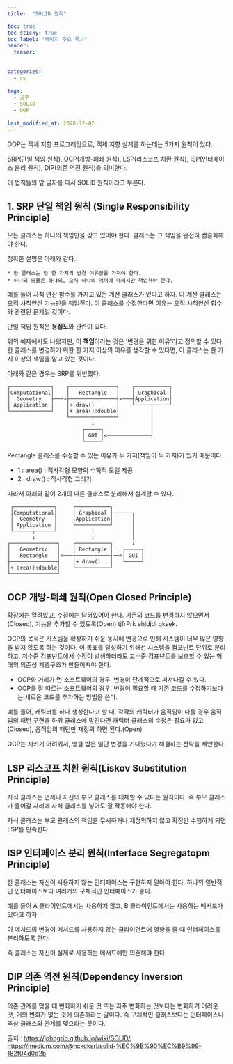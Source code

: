 ```yaml
---
title:  "SOLID 원칙"

toc: true
toc_sticky: true
toc_label: "페이지 주요 목차"
header:
  teaser: 
  
  
categories:
  - cs
  
tags:
  - 공부
  - SOLID
  - OOP
  
last_modified_at: 2020-12-02
---
```


OOP는 객체 지향 프로그래밍으로, 객체 지향 설계를 하는데는 5가지 원칙이 있다.

SRP(단일 책임 원칙), OCP(개방-폐쇄 원칙), LSP(리스코프 치환 원칙), ISP(인터페이스 분리 원칙), DIP(의존 역전 원칙)을 의미한다.

이 법칙들의 앞 글자를 따서 SOLID 원칙이라고 부른다.

## 1. SRP 단일 책임 원칙 (Single Responsibility Principle)

모든 클래스는 하나의 책임만을 갖고 있어야 한다. 클래스는 그 책임을 완전히 캡슐화해야 한다.

정확한 설명은 아래와 같다.

```
* 한 클래스는 단 한 가지의 변경 이유만을 가져야 한다.
* 하나의 모듈은 하나의, 오직 하나의 액터에 대해서만 책임져야 한다.
```

예를 들어 사칙 연산 함수를 가지고 있는 계산 클래스가 있다고 하자. 이 계산 클래스는 오직 사칙연산 기능만을 책임진다.
이 클래스를 수정한다면 이유는 오직 사칙연산 함수와 관련된 문제일 것이다.

단일 책임 원칙은 **응집도**와 관련이 있다.

위의 예제에서도 나왔지만, 이 **책임**이라는 것은 '변경을 위한 이유'라고 정의할 수 있다. 한 클래스를 변경하기 위한 한 가지 이상의 이유를 생각할 수 있다면,
이 클래스는 한 가지 이상의 책임을 맡고 있는 것이다.

아래와 같은 경우는 SRP를 위반했다.

```
┌─────────────┐    ┌───────────────┐    ┌───────────┐
│Computational│    │   Rectangle   │    │ Graphical │
│  Geometry   ├───>├───────────────┤<───┤Application│
│ Application │    │+ draw()       │    └─────┬─────┘
└─────────────┘    │+ area():double│          │
                   └───────┬───────┘          │
                           ↓                  │
                        ┌─────┐               │
                        │ GUI │<──────────────┘
                        └─────┘
```

Rectangle 클래스를 수정할 수 있는 이유가 두 가지(책임이 두 가지)가 있기 때문이다.
  
  * 1 : area() : 직사각형 모향의 수학적 모델 제공
  * 2 : draw() : 직사각형 그리기
  
따라서 아래와 같이 2개의 다른 클래스로 분리해서 설계할 수 있다.

```
 ┌─────────────┐     ┌───────────┐
 │Computational│     │ Graphical │──────┐
 │  Geometry   │     │Application│      │
 │ Application │     └─────┬─────┘      │
 └──────┬──────┘           │            │
        ↓                  ↓            │
┌───────────────┐    ┌───────────┐      ↓
│   Geometric   │    │ Rectangle │   ┌─────┐
│   Rectangle   │<───┼───────────┤──>│ GUI │
├───────────────┤    │+ draw()   │   └─────┘
│+ area():double│    └───────────┘
└───────────────┘
```

## OCP 개방-폐쇄 원칙(Open Closed Principle)

확장에는 열려있고, 수정에는 닫혀있어야 한다. 기존의 코드를 변경하지 않으면서(Closed), 기능을 추가할 수 있도록(Open) tjfrPrk ehldjdi gksek.

OCP의 목적은 시스템을 확장하기 쉬운 동시에 변경으로 인해 시스템이 너무 많은 영향을 받지 않도록 하는 것이다. 이 목표를 달성하기 위해선
시스템을 컴포넌트 단위로 분리하고, 저수준 컴포넌트에서 수정이 발생하더라도 고수준 컴포넌트를 보호할 수 있는 형태의 의존성 계층구조가 만들어져야 한다.

* OCP와 거리가 먼 소프트웨어의 경우, 변경이 단계적으로 퍼져나갈 수 있다.
* OCP를 잘 따르는 소프트웨어의 경우, 변경이 필요할 때 기존 코드를 수정하기보다는 새로운 코드를 추가하는 방법을 쓴다.

예를 들어, 캐릭터를 하나 생성한다고 할 때, 각각의 캐릭터가 움직임이 다를 경우 움직임의 패턴 구현을 하위 클래스에 맡긴다면 캐릭터 클래스의 수정은 필요가 없고(Closed), 움직임의 패턴만 재정의 하면 된다.(Open)

OCP는 지키기 어려워서, 엉클 밥은 일단 변경을 기다렸다가 해결하는 전략을 제안한다.

## LSP 리스코프 치환 원칙(Liskov Substitution Principle)

자식 클래스는 언제나 자신의 부모 클래스를 대체할 수 있다는 원칙이다. 즉 부모 클래스가 들어갈 자리에 자식 클래스를 넣어도 잘 작동해야 한다.

자식 클래스는 부모 클래스의 책임을 무시하거나 재정의하지 않고 확장만 수행하게 되면 LSP를 만족한다.

## ISP 인터페이스 분리 원칙(Interface Segregatopm Principle)

한 클래스는 자신이 사용하지 않는 인터페이스는 구현하지 말아야 한다. 하나의 일반적인 인터페이스보다 여러개의 구체적인 인터페이스가 좋다.

예를 들어 A 클라이언트에서는 사용하지 않고, B 클라이언트에서는 사용하는 메서드가 있다고 하자.

이 메서드의 변경이 메서드를 사용하지 않는 클라이언트에 영향을 줄 때 인터페이스를 분리하도록 한다.

즉 클래스는 자신이 실제로 사용하는 메서드에만 의존해야 한다.

## DIP 의존 역전 원칙(Dependency Inversion Principle)

의존 관계를 맺을 때 변화하기 쉬운 것 또는 자주 변화하는 것보다는 변화하기 어려운 것, 거의 변화가 없는 것에 의존하라는 말이다.
즉 구체적인 클래스보다는 인터페이스나 추상 클래스와 관계를 맺으라는 뜻이다.



출처 : https://johngrib.github.io/wiki/SOLID/, https://medium.com/@hckcksrl/solid-%EC%9B%90%EC%B9%99-182f04d0d2b
